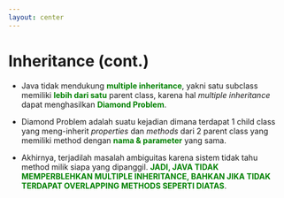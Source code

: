 ```yaml
---
layout: center
---
```


# Inheritance (cont.)

<div class="grid grid-cols-2 gap-y-10 gap-x-2 mt-8">
<div class='flex-row'>

</div>
<div class='flex-row flex justify-center items-center'>
<div class='text-base text-justify mt-4'>

- Java tidak mendukung <span style="color: green; font-weight: bold;">multiple inheritance</span>, yakni satu subclass memiliki <span style="color: green; font-weight: bold;">lebih dari satu</span> parent class, karena hal _multiple inheritance_ dapat menghasilkan <span style="color: green; font-weight: bold;">Diamond Problem</span>.

- Diamond Problem adalah suatu kejadian dimana terdapat 1 child class yang meng-inherit _properties_ dan _methods_ dari 2 parent class yang memiliki method dengan <span style="color: green; font-weight: bold;">nama & parameter</span> yang sama.

- Akhirnya, terjadilah masalah ambiguitas karena sistem tidak tahu method milik siapa yang dipanggil. <span style="color: green; font-weight: bold;">JADI, JAVA TIDAK MEMPERBLEHKAN MULTIPLE INHERITANCE, BAHKAN JIKA TIDAK TERDAPAT OVERLAPPING METHODS SEPERTI DIATAS</span>.

</div>
</div>
</div>
